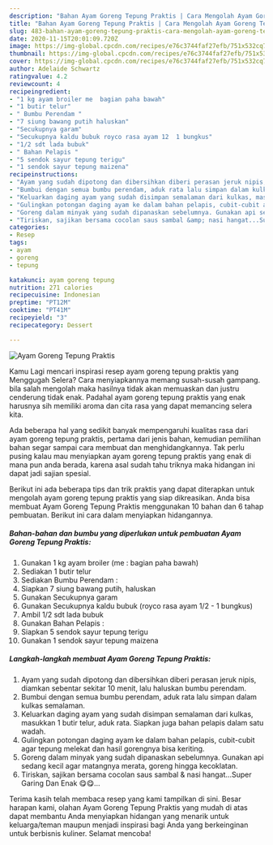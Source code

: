 ```yaml
---
description: "Bahan Ayam Goreng Tepung Praktis | Cara Mengolah Ayam Goreng Tepung Praktis Yang Lezat Sekali"
title: "Bahan Ayam Goreng Tepung Praktis | Cara Mengolah Ayam Goreng Tepung Praktis Yang Lezat Sekali"
slug: 483-bahan-ayam-goreng-tepung-praktis-cara-mengolah-ayam-goreng-tepung-praktis-yang-lezat-sekali
date: 2020-11-15T20:01:09.720Z
image: https://img-global.cpcdn.com/recipes/e76c3744faf27efb/751x532cq70/ayam-goreng-tepung-praktis-foto-resep-utama.jpg
thumbnail: https://img-global.cpcdn.com/recipes/e76c3744faf27efb/751x532cq70/ayam-goreng-tepung-praktis-foto-resep-utama.jpg
cover: https://img-global.cpcdn.com/recipes/e76c3744faf27efb/751x532cq70/ayam-goreng-tepung-praktis-foto-resep-utama.jpg
author: Adelaide Schwartz
ratingvalue: 4.2
reviewcount: 4
recipeingredient:
- "1 kg ayam broiler me  bagian paha bawah"
- "1 butir telur"
- " Bumbu Perendam "
- "7 siung bawang putih haluskan"
- "Secukupnya garam"
- "Secukupnya kaldu bubuk royco rasa ayam 12  1 bungkus"
- "1/2 sdt lada bubuk"
- " Bahan Pelapis "
- "5 sendok sayur tepung terigu"
- "1 sendok sayur tepung maizena"
recipeinstructions:
- "Ayam yang sudah dipotong dan dibersihkan diberi perasan jeruk nipis, diamkan sebentar sekitar 10 menit, lalu haluskan bumbu perendam."
- "Bumbui dengan semua bumbu perendam, aduk rata lalu simpan dalam kulkas semalaman."
- "Keluarkan daging ayam yang sudah disimpan semalaman dari kulkas, masukkan 1 butir telur, aduk rata. Siapkan juga bahan pelapis dalam satu wadah."
- "Gulingkan potongan daging ayam ke dalam bahan pelapis, cubit-cubit agar tepung melekat dan hasil gorengnya bisa keriting."
- "Goreng dalam minyak yang sudah dipanaskan sebelumnya. Gunakan api sedang kecil agar matangnya merata, goreng hingga kecoklatan."
- "Tiriskan, sajikan bersama cocolan saus sambal &amp; nasi hangat...Super Garing Dan Enak 😋😋..."
categories:
- Resep
tags:
- ayam
- goreng
- tepung

katakunci: ayam goreng tepung 
nutrition: 271 calories
recipecuisine: Indonesian
preptime: "PT12M"
cooktime: "PT41M"
recipeyield: "3"
recipecategory: Dessert

---
```



![Ayam Goreng Tepung Praktis](https://img-global.cpcdn.com/recipes/e76c3744faf27efb/751x532cq70/ayam-goreng-tepung-praktis-foto-resep-utama.jpg)

Kamu Lagi mencari inspirasi resep ayam goreng tepung praktis yang Menggugah Selera? Cara menyiapkannya memang susah-susah gampang. bila salah mengolah maka hasilnya tidak akan memuaskan dan justru cenderung tidak enak. Padahal ayam goreng tepung praktis yang enak harusnya sih memiliki aroma dan cita rasa yang dapat memancing selera kita.



Ada beberapa hal yang sedikit banyak mempengaruhi kualitas rasa dari ayam goreng tepung praktis, pertama dari jenis bahan, kemudian pemilihan bahan segar sampai cara membuat dan menghidangkannya. Tak perlu pusing kalau mau menyiapkan ayam goreng tepung praktis yang enak di mana pun anda berada, karena asal sudah tahu triknya maka hidangan ini dapat jadi sajian spesial.


Berikut ini ada beberapa tips dan trik praktis yang dapat diterapkan untuk mengolah ayam goreng tepung praktis yang siap dikreasikan. Anda bisa membuat Ayam Goreng Tepung Praktis menggunakan 10 bahan dan 6 tahap pembuatan. Berikut ini cara dalam menyiapkan hidangannya.

<!--inarticleads1-->

##### Bahan-bahan dan bumbu yang diperlukan untuk pembuatan Ayam Goreng Tepung Praktis:

1. Gunakan 1 kg ayam broiler (me : bagian paha bawah)
1. Sediakan 1 butir telur
1. Sediakan  Bumbu Perendam :
1. Siapkan 7 siung bawang putih, haluskan
1. Gunakan Secukupnya garam
1. Gunakan Secukupnya kaldu bubuk (royco rasa ayam 1/2 - 1 bungkus)
1. Ambil 1/2 sdt lada bubuk
1. Gunakan  Bahan Pelapis :
1. Siapkan 5 sendok sayur tepung terigu
1. Gunakan 1 sendok sayur tepung maizena




<!--inarticleads2-->

##### Langkah-langkah membuat Ayam Goreng Tepung Praktis:

1. Ayam yang sudah dipotong dan dibersihkan diberi perasan jeruk nipis, diamkan sebentar sekitar 10 menit, lalu haluskan bumbu perendam.
1. Bumbui dengan semua bumbu perendam, aduk rata lalu simpan dalam kulkas semalaman.
1. Keluarkan daging ayam yang sudah disimpan semalaman dari kulkas, masukkan 1 butir telur, aduk rata. Siapkan juga bahan pelapis dalam satu wadah.
1. Gulingkan potongan daging ayam ke dalam bahan pelapis, cubit-cubit agar tepung melekat dan hasil gorengnya bisa keriting.
1. Goreng dalam minyak yang sudah dipanaskan sebelumnya. Gunakan api sedang kecil agar matangnya merata, goreng hingga kecoklatan.
1. Tiriskan, sajikan bersama cocolan saus sambal &amp; nasi hangat...Super Garing Dan Enak 😋😋...




Terima kasih telah membaca resep yang kami tampilkan di sini. Besar harapan kami, olahan Ayam Goreng Tepung Praktis yang mudah di atas dapat membantu Anda menyiapkan hidangan yang menarik untuk keluarga/teman maupun menjadi inspirasi bagi Anda yang berkeinginan untuk berbisnis kuliner. Selamat mencoba!
